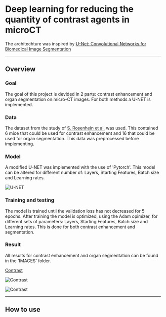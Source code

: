 # Deep learning for reducing the quantity of contrast agents in microCT

The architechture was inspired by [U-Net: Convolutional Networks for Biomedical Image Segmentation](https://lmb.informatik.uni-freiburg.de/people/ronneber/u-net/)

***

## Overview

### Goal

The goal of this project is devided in 2 parts: contrast enhancement and organ segmentation on micro-CT images. For both methods a U-NET is implemented.

### Data

The dataset from the study of [S. Rosenhein et al.](https://www.nature.com/articles/sdata2018294) was used. This contained 6 mice that could be used for contrast enhancement and 16 that could be used for organ segmentation. This data was preprocessed before implementing.

### Model

A modified U-NET was implemented with the use of 'Pytorch'. This model can be altered for different number of:  Layers, Starting Features, Batch size and Learning rates.

![U-NET](../main/IMAGES/Unet.png)

### Training and testing

The model is trained until the validation loss has not decreased for 5 epochs. After training the model is optimized, using the Adam opimizer, for different sets of parameters: Layers, Starting Features, Batch size and Learning rates. This is done for both contrast enhancement and segmentation.

### Result
All results for contrast enhancement and organ segmentation can be found in the 'IMAGES' folder.

[Contrast](../main/IMAGES/Result_bone_transversal1_M08_Layers=3,FT=16,BS=4,LR=0.001.png)

![Contrast](../main/IMAGES/Result_bone_coronal_M08_Layers=3,FT=16,BS=4,LR=0.001.png)

![Contrast](../main/IMAGES/Result_bone_sagittal_M08_Layers=3,FT=16,BS=4,LR=0.001.png)

***

## How to use




